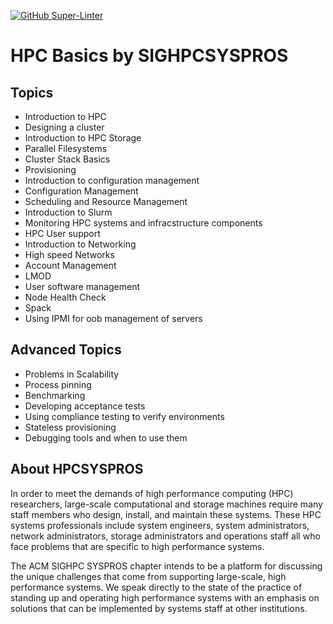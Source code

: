 [![GitHub Super-Linter](https://github.com/hpc-syspros-basics/hpc-syspros-basics.github.io/workflows/Lint%20Code%20Base/badge.svg)](https://github.com/marketplace/actions/super-linter)

# HPC Basics by SIGHPCSYSPROS

## Topics
- Introduction to HPC
- Designing a cluster
- Introduction to HPC Storage
- Parallel Filesystems
- Cluster Stack Basics
- Provisioning
- Introduction to configuration management
- Configuration Management
- Scheduling and Resource Management
- Introduction to Slurm
- Monitoring HPC systems and infracstructure components
- HPC User support
- Introduction to Networking
- High speed Networks
- Account Management
- LMOD
- User software management
- Node Health Check
- Spack
- Using IPMI for oob management of servers

## Advanced Topics
- Problems in Scalability
- Process pinning
- Benchmarking
- Developing acceptance tests
- Using compliance testing to verify environments
- Stateless provisioning
- Debugging tools and when to use them

## About HPCSYSPROS
In order to meet the demands of high performance computing (HPC) researchers, large-scale computational and storage machines require many staff members who design, install, and maintain these systems. These HPC systems professionals include system engineers, system administrators, network administrators, storage administrators and operations staff all who face problems that are specific to high performance systems.

The ACM SIGHPC SYSPROS chapter intends to be a platform for discussing the unique challenges that come from supporting large-scale, high performance systems. We speak directly to the state of the practice of standing up and operating high performance systems with an emphasis on solutions that can be implemented by systems staff at other institutions.


